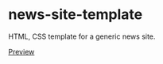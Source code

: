 # news-site-template

HTML, CSS template for a generic news site.

[Preview](https://flashdesignory.github.io/news-site-template/)